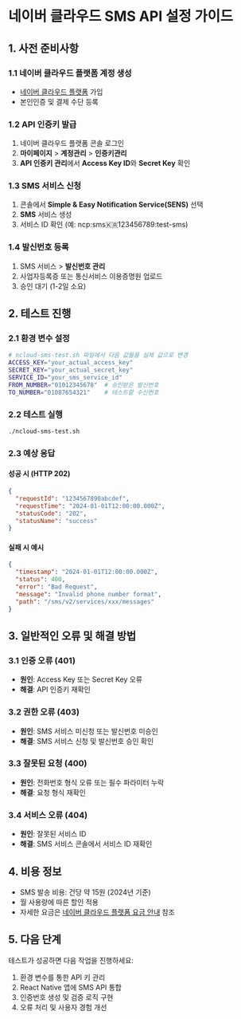 # 네이버 클라우드 SMS API 설정 가이드

## 1. 사전 준비사항

### 1.1 네이버 클라우드 플랫폼 계정 생성

- [네이버 클라우드 플랫폼](https://www.ncloud.com) 가입
- 본인인증 및 결제 수단 등록

### 1.2 API 인증키 발급

1. 네이버 클라우드 플랫폼 콘솔 로그인
2. **마이페이지** > **계정관리** > **인증키관리**
3. **API 인증키 관리**에서 **Access Key ID**와 **Secret Key** 확인

### 1.3 SMS 서비스 신청

1. 콘솔에서 **Simple & Easy Notification Service(SENS)** 선택
2. **SMS** 서비스 생성
3. 서비스 ID 확인 (예: ncp:sms:kr:123456789:test-sms)

### 1.4 발신번호 등록

1. SMS 서비스 > **발신번호 관리**
2. 사업자등록증 또는 통신서비스 이용증명원 업로드
3. 승인 대기 (1-2일 소요)

## 2. 테스트 진행

### 2.1 환경 변수 설정

```bash
# ncloud-sms-test.sh 파일에서 다음 값들을 실제 값으로 변경
ACCESS_KEY="your_actual_access_key"
SECRET_KEY="your_actual_secret_key"
SERVICE_ID="your_sms_service_id"
FROM_NUMBER="01012345678"  # 승인받은 발신번호
TO_NUMBER="01087654321"    # 테스트할 수신번호
```

### 2.2 테스트 실행

```bash
./ncloud-sms-test.sh
```

### 2.3 예상 응답

#### 성공 시 (HTTP 202)

```json
{
  "requestId": "1234567890abcdef",
  "requestTime": "2024-01-01T12:00:00.000Z",
  "statusCode": "202",
  "statusName": "success"
}
```

#### 실패 시 예시

```json
{
  "timestamp": "2024-01-01T12:00:00.000Z",
  "status": 400,
  "error": "Bad Request",
  "message": "Invalid phone number format",
  "path": "/sms/v2/services/xxx/messages"
}
```

## 3. 일반적인 오류 및 해결 방법

### 3.1 인증 오류 (401)

- **원인**: Access Key 또는 Secret Key 오류
- **해결**: API 인증키 재확인

### 3.2 권한 오류 (403)

- **원인**: SMS 서비스 미신청 또는 발신번호 미승인
- **해결**: SMS 서비스 신청 및 발신번호 승인 확인

### 3.3 잘못된 요청 (400)

- **원인**: 전화번호 형식 오류 또는 필수 파라미터 누락
- **해결**: 요청 형식 재확인

### 3.4 서비스 오류 (404)

- **원인**: 잘못된 서비스 ID
- **해결**: SMS 서비스 콘솔에서 서비스 ID 재확인

## 4. 비용 정보

- SMS 발송 비용: 건당 약 15원 (2024년 기준)
- 월 사용량에 따른 할인 적용
- 자세한 요금은 [네이버 클라우드 플랫폼 요금 안내](https://www.ncloud.com/product/applicationService/sens) 참조

## 5. 다음 단계

테스트가 성공하면 다음 작업을 진행하세요:

1. 환경 변수를 통한 API 키 관리
2. React Native 앱에 SMS API 통합
3. 인증번호 생성 및 검증 로직 구현
4. 오류 처리 및 사용자 경험 개선
